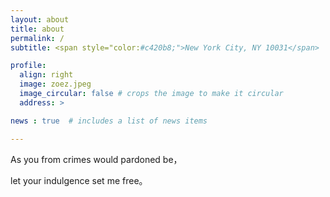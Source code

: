 ```yaml
---
layout: about
title: about
permalink: /
subtitle: <span style="color:#c420b8;">New York City, NY 10031</span>

profile:
  align: right
  image: zoez.jpeg
  image_circular: false # crops the image to make it circular
  address: >

news : true  # includes a list of news items

---
```


As you from crimes would pardoned be，

let your indulgence set me free。
